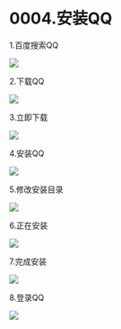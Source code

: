 # 0004.安装QQ

1.百度搜索QQ

![](https://my-markdown-picgo.oss-cn-shenzhen.aliyuncs.com/img/20200414224535.png)


2.下载QQ

![](https://my-markdown-picgo.oss-cn-shenzhen.aliyuncs.com/img/20200414224553.png)


3.立即下载

![](https://my-markdown-picgo.oss-cn-shenzhen.aliyuncs.com/img/20200414224609.png)

4.安装QQ

![](https://my-markdown-picgo.oss-cn-shenzhen.aliyuncs.com/img/20200414224626.png)


5.修改安装目录

![](https://my-markdown-picgo.oss-cn-shenzhen.aliyuncs.com/img/20200414224643.png)


6.正在安装

![](https://my-markdown-picgo.oss-cn-shenzhen.aliyuncs.com/img/20200414224659.png)


7.完成安装

![](https://my-markdown-picgo.oss-cn-shenzhen.aliyuncs.com/img/20200414224719.png)


8.登录QQ

![](https://my-markdown-picgo.oss-cn-shenzhen.aliyuncs.com/img/20200414224736.png)

